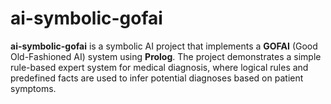 # ai-symbolic-gofai

**ai-symbolic-gofai** is a symbolic AI project that implements a **GOFAI** (Good Old-Fashioned AI) system using **Prolog**. The project demonstrates a simple rule-based expert system for medical diagnosis, where logical rules and predefined facts are used to infer potential diagnoses based on patient symptoms.
